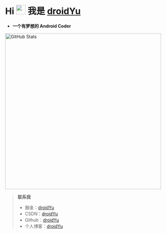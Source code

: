 # Hi <img src="https://media.giphy.com/media/hvRJCLFzcasrR4ia7z/giphy.gif" width="30px"> 我是 [**droidYu**](https://droidyu.github.io/) 
* **一个有梦想的 Android Coder**
<img width="500px"  alt="GitHub Stats" src="https://github-readme-stats-sigma-five.vercel.app/api?username=droidYu&count_private=true&show_icons=true&bg_color=60,904e95,2196e3&theme=vue-dark"/>

>**联系我**
> * 掘金：[droidYu](https://juejin.cn/user/2365804752143256)
> * CSDN：[droidYu](https://blog.csdn.net/u010444082)
> * Github：[droidYu](https://github.com/droidYu)
> * 个人博客：[droidYu](https://droidyu.github.io/)
